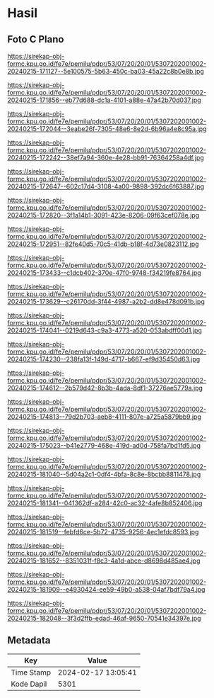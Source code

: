 # Hasil

## Foto C Plano

https://sirekap-obj-formc.kpu.go.id/fe7e/pemilu/pdpr/53/07/20/20/01/5307202001002-20240215-171127--5e100575-5b63-450c-ba03-45a22c8b0e8b.jpg

https://sirekap-obj-formc.kpu.go.id/fe7e/pemilu/pdpr/53/07/20/20/01/5307202001002-20240215-171856--eb77d688-dc1a-4101-a88e-47a42b70d037.jpg

https://sirekap-obj-formc.kpu.go.id/fe7e/pemilu/pdpr/53/07/20/20/01/5307202001002-20240215-172044--3eabe26f-7305-48e6-8e2d-6b96a4e8c95a.jpg

https://sirekap-obj-formc.kpu.go.id/fe7e/pemilu/pdpr/53/07/20/20/01/5307202001002-20240215-172242--38ef7a94-360e-4e28-bb91-76364258a4df.jpg

https://sirekap-obj-formc.kpu.go.id/fe7e/pemilu/pdpr/53/07/20/20/01/5307202001002-20240215-172647--602c17d4-3108-4a00-9898-392dc6f63887.jpg

https://sirekap-obj-formc.kpu.go.id/fe7e/pemilu/pdpr/53/07/20/20/01/5307202001002-20240215-172820--3f1a14b1-3091-423e-8206-09f63cef078e.jpg

https://sirekap-obj-formc.kpu.go.id/fe7e/pemilu/pdpr/53/07/20/20/01/5307202001002-20240215-172951--82fe40d5-70c5-41db-b18f-4d73e0823112.jpg

https://sirekap-obj-formc.kpu.go.id/fe7e/pemilu/pdpr/53/07/20/20/01/5307202001002-20240215-173433--c1dcb402-370e-47f0-9748-f34219fe8764.jpg

https://sirekap-obj-formc.kpu.go.id/fe7e/pemilu/pdpr/53/07/20/20/01/5307202001002-20240215-173629--c26170dd-3f44-4987-a2b2-dd8e478d091b.jpg

https://sirekap-obj-formc.kpu.go.id/fe7e/pemilu/pdpr/53/07/20/20/01/5307202001002-20240215-174041--0219d643-c9a3-4773-a520-053abdff00d1.jpg

https://sirekap-obj-formc.kpu.go.id/fe7e/pemilu/pdpr/53/07/20/20/01/5307202001002-20240215-174230--238fa13f-149d-4717-b667-ef9d35450d63.jpg

https://sirekap-obj-formc.kpu.go.id/fe7e/pemilu/pdpr/53/07/20/20/01/5307202001002-20240215-174612--2b579d42-8b3b-4ada-8df1-37276ae5779a.jpg

https://sirekap-obj-formc.kpu.go.id/fe7e/pemilu/pdpr/53/07/20/20/01/5307202001002-20240215-174813--79d2b703-aeb8-4111-807e-a725a5879bb9.jpg

https://sirekap-obj-formc.kpu.go.id/fe7e/pemilu/pdpr/53/07/20/20/01/5307202001002-20240215-175023--b41e2779-468e-419d-ad0d-758fa7bd1fd5.jpg

https://sirekap-obj-formc.kpu.go.id/fe7e/pemilu/pdpr/53/07/20/20/01/5307202001002-20240215-181040--5d04a2c1-0df4-4bfa-8c8e-8bcbb8811478.jpg

https://sirekap-obj-formc.kpu.go.id/fe7e/pemilu/pdpr/53/07/20/20/01/5307202001002-20240215-181341--041362df-a284-42c0-ac32-4afe8b852406.jpg

https://sirekap-obj-formc.kpu.go.id/fe7e/pemilu/pdpr/53/07/20/20/01/5307202001002-20240215-181519--febfd6ce-5b72-4735-9256-4ec1efdc8593.jpg

https://sirekap-obj-formc.kpu.go.id/fe7e/pemilu/pdpr/53/07/20/20/01/5307202001002-20240215-181652--8351031f-f8c3-4a1d-abce-d8698d485ae4.jpg

https://sirekap-obj-formc.kpu.go.id/fe7e/pemilu/pdpr/53/07/20/20/01/5307202001002-20240215-181909--e4930424-ee59-49b0-a538-04af7bdf79a4.jpg

https://sirekap-obj-formc.kpu.go.id/fe7e/pemilu/pdpr/53/07/20/20/01/5307202001002-20240215-182048--3f3d2ffb-edad-46af-9650-70541e34397e.jpg


## Metadata

| Key        | Value               |
| ---------- | ------------------- |
| Time Stamp | 2024-02-17 13:05:41 |
| Kode Dapil | 5301                |



